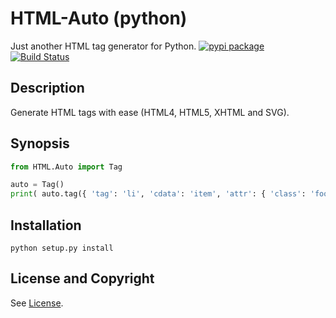HTML-Auto (python)
=====================
Just another HTML tag generator for Python.  [![pypi package](https://badge.fury.io/py/HTML-Auto.svg)](https://pypi.python.org/pypi/HTML-Auto) [![Build Status](https://api.travis-ci.org/jeffa/HTML-Auto-python.svg?branch=master)](https://travis-ci.org/jeffa/HTML-Auto-python)

Description
-----------
Generate HTML tags with ease (HTML4, HTML5, XHTML and SVG).

Synopsis
--------
```python
from HTML.Auto import Tag

auto = Tag()
print( auto.tag({ 'tag': 'li', 'cdata': 'item', 'attr': { 'class': 'foo' } }) )
```

Installation
------------
```
python setup.py install
```

License and Copyright
---------------------
See [License](License.md).
